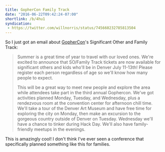 ```yaml
---
title: GopherCon Family Track
date: "2016-06-22T09:42:24-07:00"
shortlink: /b/4hu1
syndication:
 - https://twitter.com/willnorris/status/745660232785813504
---
```

So I just got an email about [GopherCon][]'s Significant Other and Family Track:

> Summer is a great time of year to travel with our loved ones. We're excited to announce that
> SO/Family Track tickets are now available for significant others and kids who'll be in Denver July
> 11-13th! Please register each person regardless of age so we'll know how many people to expect.
>
> This will be a great way to meet new people and explore the area while attendees take part in the
> third annual Gophercon. We've got activities planned Monday, Tuesday, and Wednesday, plus a
> rendezvous room at the convention center for afternoon chill time. We'll take a tour of the Denver
> Art Museum and have free time for exploring the city on Monday, then make an excursion to the
> gorgeous country outside of Denver on Tuesday. Wednesday we'll have a chance to tinker during Hack
> Day. We'll also have family-friendly meetups in the evenings.

This is amazingly cool!  I don't think I've ever seen a conference that specifically planned
something like this for families.

[GopherCon]: https://gophercon.com/
